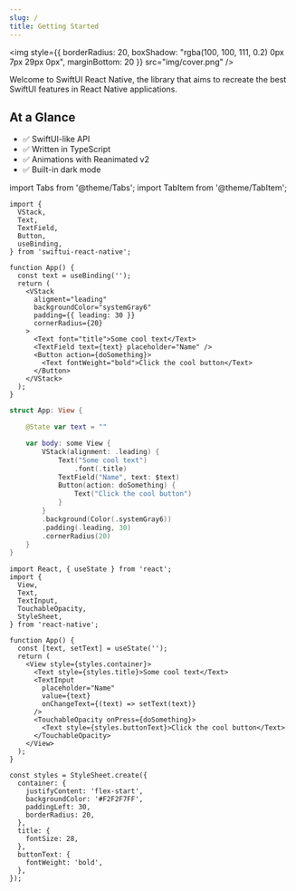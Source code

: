 ```yaml
---
slug: /
title: Getting Started
---
```


<img style={{ borderRadius: 20, boxShadow: "rgba(100, 100, 111, 0.2) 0px 7px 29px 0px", marginBottom: 20 }} src="img/cover.png" />

Welcome to SwiftUI React Native, the library that aims to recreate the best SwiftUI features in React Native applications.

## At a Glance

- :white_check_mark: SwiftUI-like API
- :white_check_mark: Written in TypeScript
- :white_check_mark: Animations with Reanimated v2
- :white_check_mark: Built-in dark mode

import Tabs from '@theme/Tabs';
import TabItem from '@theme/TabItem';

<Tabs>
<TabItem value="srn" label="swiftui-react-native">

```tsx
import {
  VStack,
  Text,
  TextField,
  Button,
  useBinding,
} from 'swiftui-react-native';

function App() {
  const text = useBinding('');
  return (
    <VStack
      aligment="leading"
      backgroundColor="systemGray6"
      padding={{ leading: 30 }}
      cornerRadius={20}
    >
      <Text font="title">Some cool text</Text>
      <TextField text={text} placeholder="Name" />
      <Button action={doSomething}>
        <Text fontWeight="bold">Click the cool button</Text>
      </Button>
    </VStack>
  );
}
```

</TabItem>
<TabItem value="swiftui" label="SwiftUI">

```swift
struct App: View {

    @State var text = ""

    var body: some View {
        VStack(alignment: .leading) {
            Text("Some cool text")
                .font(.title)
            TextField("Name", text: $text)
            Button(action: doSomething) {
                Text("Click the cool button")
            }
        }
        .background(Color(.systemGray6))
        .padding(.leading, 30)
        .cornerRadius(20)
    }
}
```

</TabItem>
<TabItem value="react-native" label="React Native">

```tsx
import React, { useState } from 'react';
import {
  View,
  Text,
  TextInput,
  TouchableOpacity,
  StyleSheet,
} from 'react-native';

function App() {
  const [text, setText] = useState('');
  return (
    <View style={styles.container}>
      <Text style={styles.title}>Some cool text</Text>
      <TextInput
        placeholder="Name"
        value={text}
        onChangeText={(text) => setText(text)}
      />
      <TouchableOpacity onPress={doSomething}>
        <Text style={styles.buttonText}>Click the cool button</Text>
      </TouchableOpacity>
    </View>
  );
}

const styles = StyleSheet.create({
  container: {
    justifyContent: 'flex-start',
    backgroundColor: '#F2F2F7FF',
    paddingLeft: 30,
    borderRadius: 20,
  },
  title: {
    fontSize: 28,
  },
  buttonText: {
    fontWeight: 'bold',
  },
});
```

</TabItem>
</Tabs>
